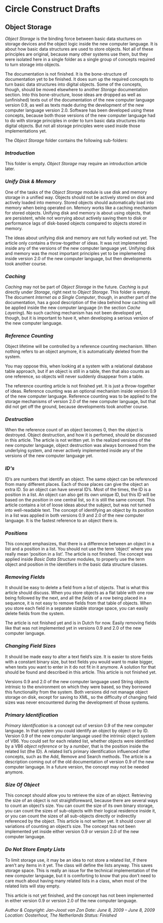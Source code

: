 ﻿Circle Construct Drafts
=======================

Object Storage
--------------

*Object Storage* is the binding force between basic data stuctures on storage devices and the object logic inside the new computer language. It is about how basic data structures are used to store objects. Not all of these principles are original, because many other systems use them, but they were isolated here in a single folder as a single group of concepts required to turn storage into objects.

The documentation is not finished. It is the bone-structure of documentation yet to be finished. It does sum up the required concepts to turn basic data structures into digital objects. Some of the concepts, though, should be moved elsewhere to another *Storage* documentation section. Into this bone-structure, loose ideas are dropped as well as (unfinished) texts out of the documentation of the new computer language version 0.9, as well as texts made during the development of the new computer language version 2.0. Software has been developed using these concepts, because both those versions of the new computer language had to do with storage principles in order to turn basic data structures into digital objects. But not all storage principles were used inside those implementations yet.

The *Object Storage* folder contains the following sub-folders:

### *Introduction*

This folder is empty. *Object Storage* may require an introduction article later.

### *Unify Disk & Memory*

One of the tasks of the *Object Storage* module is use disk and memory storage in a unified way. Objects should not be actively stored on disk and actively loaded into memory. Stored objects should automatically load into memory when being operated on. Memory works like a caching mechanism for stored objects. Unifying disk and memory is about using objects, that are persistent, while not worrying about actively saving them to disk or performance lags of disk-based objects compared to objects stored in memory.

The ideas about unifying disk and memory are not fully worked out yet. The article only contains a throw-together of ideas. It was not implemented inside any of the versions of the new computer language yet. Unifying disk and memory was the most important principles yet to be implemented inside version 2.0 of the new computer language, but then developments took another course.

### *Caching*

*Caching* may not be part of *Object Storage* in the future. *Caching* is put directly under *Storage*, right next to *Object Storage*. This folder is empty. The document *Internet as a Single Computer*, though, in another part of the documentation, has a good description of the idea behind how caching will be applied inside the new computer language (in the section *Cache Layering*). No such caching mechanism has not been developed yet, though, but it is important to have it, when developing a serious version of the new computer language.

### *Reference Counting*

Object lifetime will be controlled by a reference counting mechanism. When nothing refers to an object anymore, it is automatically deleted from the system.

You may oppose this, when looking at a system with a relational database table approach, but if an object is still in a table, then that also counts as one reference, so objects will never suddenly disappear from a table.

The reference counting article is not finished yet. It is just a throw-together of ideas. Reference counting was an optional mechanism inside version 0.9 of the new computer language. Reference counting was to be applied to the storage mechanisms of version 2.0 of the new computer language, but that did not get off the ground, because developments took another course.

### *Destruction*

When the reference count of an object becomes 0, then the object is destroyed. Object destruction, and how it is perfomed, should be discussed in this article. The article is not written yet. In the realized versions of the new computer language, object destruction was always borrowed from the underlying system, and never actively implemented inside any of the versions of the new computer language yet.

### *ID's*

ID’s are numbers that identify an object. The same object can be referenced from many different places. Each of those places can give the object an extra ID. So an object can have several ID’s. Most of the times, the ID is a position in a list. An object can also get its own unique ID, but this ID will be based on the *position* in one central list, so it is still the same concept. This article contains a lot of loose ideas about the subject, but was not turned into well-readable text. The concept of identifying an object by its position in a list was applied in both versions 0.9 and 2.0 of the new computer language. It is the fastest reference to an object there is.

### *Positions*

This concept emphasizes, that there is a difference between an object in a list and a position in a list. You should not use the term ‘object’ where you really mean ‘position in a list’. The article is not finished. The concept was applied inside *Basic Data Structure* modules, to properly use the term object and position in the identifiers in the basic data structure classes.

### *Removing Fields*

It should be easy to delete a field from a list of objects. That is what this article should discuss. When you store objects as a flat table with one row being followed by the next, and all the *fields* of a row being placed in a sequence, it is not easy to remove fields from that table of objects. When you store each field in a separate sizable storage space, you can easily delete fields from the system.

The article is not finished yet and is in Dutch for now. Easily removing fields like that was not implemented yet in versions 0.9 and 2.0 of the new computer language.

### *Changing Field Sizes*

It should be made easy to alter a text field’s size. It is easier to store fields with a constant binary size, but text fields you would want to make bigger, when texts you want to enter in it do not fit in it anymore. A solution for that should be found and described in this article. This article is not finished yet.

Versions 0.9 and 2.0 of the new computer language used String objects intrinsic to the environment on which they were based, so they borrowed this functionality from the system. Both versions did not manage object storage on disk, except for saving to XML, so the difficulty of changing field sizes was never encountered during the development of those systems.

### *Primary Identification*

*Primary Identification* is a concept out of version 0.9 of the new computer language. In that system you could identify an object by object or by ID. Version 0.9 of the new computer language used the intrinsic object system of VB6. You could set for each related list, whether objects were identified by a VB6 *object reference* or by a *number*, that is the position inside the related list (the ID). A related list’s primary identification influenced other concepts, such as the Add, Remove and Search methods. The article is a description coming out of the old documentation of version 0.9 of the new computer language. In a future version, the concept may not be needed anymore.

### *Size Of Object*

This concept should allow you to retrieve the size of an object. Retrieving the size of an object is not straightforeward, because there are several ways to count an object’s size. You can count the size of its own binary storage, you can count the sizes of sub-objects with their logical residence inside it, or you can count the sizes of all sub-objects directly or indirectlly referenced by the object. This article is not written yet. It should cover all variations of counting an object’s size. The concept has not been implemented yet inside either version 0.9 or version 2.0 of the new computer language.

### *Do Not Store Empty Lists*

To limit storage use, it may be an idea to not store a related list, if there aren’t any items in it yet. The class will define the lists anyway. This saves storage space. This is really an issue for the technical implementation of the new computer language, but it is comforting to know that you don’t need to care much about having many related lists in a class, when most of the related lists will stay empty.

This article is not yet finished, and the concept has not been implemented in either version 0.9 or version 2.0 of the new computer language.


*Author & Copyright: Jan-Joost van Zon        Date: June 8, 2009 – June 8, 2009        Location: Oosterhout, The Netherlands        Status: Finished*

